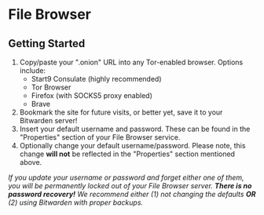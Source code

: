 # File Browser

## Getting Started

1. Copy/paste your ".onion" URL into any Tor-enabled browser. Options include:
   * Start9 Consulate (highly recommended)
   * Tor Browser
   * Firefox (with SOCKS5 proxy enabled)
   * Brave
2. Bookmark the site for future visits, or better yet, save it to your Bitwarden server!
3. Insert your default username and password. These can be found in the "Properties" section of your File Browser service.
4. Optionally change your default username/password. Please note, this change **will not** be reflected in the "Properties" section mentioned above.

_If you update your username or password and forget either one of them, you will be permanently locked out of your File Browser server. **There is no password recovery!** We recommend either (1) not changing the defaults **OR** (2) using Bitwarden with proper backups._
